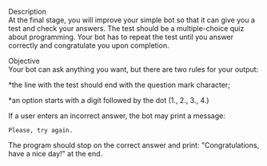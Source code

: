 Description  
At the final stage, you will improve your simple bot so that it can give you a test and check your answers. The test should be a multiple-choice quiz about programming. Your bot has to repeat the test until you answer correctly and congratulate you upon completion.

Objective  
Your bot can ask anything you want, but there are two rules for your output:

*the line with the test should end with the question mark character;

*an option starts with a digit followed by the dot (1., 2., 3., 4.)

If a user enters an incorrect answer, the bot may print a message:

    Please, try again.
The program should stop on the correct answer and print: "Congratulations, have a nice day!" at the end.
